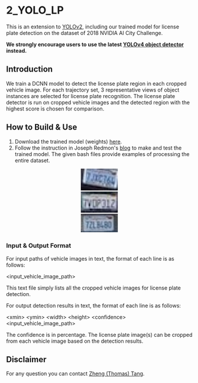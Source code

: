 # 2_YOLO_LP

This is an extension to [YOLOv2](https://pjreddie.com/darknet/yolov2/), including our trained model for license plate detection on the dataset of 2018 NVIDIA AI City Challenge. 

**We strongly encourage users to use the latest [YOLOv4 object detector](https://github.com/AlexeyAB/darknet) instead.** 

## Introduction

We train a DCNN model to detect the license plate region in each cropped vehicle image. For each trajectory set, 3 representative views of object instances are selected for license plate recognition. The license plate detector is run on cropped vehicle images and the detected region with the highest score is chosen for comparison. 

## How to Build & Use

1. Download the trained model (weights) [here](https://drive.google.com/open?id=1Td3e5oeOlFheczMvP0f9t--scga9U2e2). 
2. Follow the instruction in Joseph Redmon's [blog](https://pjreddie.com/darknet/yolov2/) to make and test the trained model. The given bash files provide examples of processing the entire dataset. 

<div align="center">
    <img src="demo0.jpg", width="100">
</div>

<div align="center">
    <img src="demo1.jpg", width="100">
</div>

<div align="center">
    <img src="demo2.jpg", width="100">
</div>

### Input & Output Format

For input paths of vehicle images in text, the format of each line is as follows:

\<input_vehicle_image_path\>

This text file simply lists all the cropped vehicle images for license plate detection.   

For output detection results in text, the format of each line is as follows:

\<xmin\> \<ymin\> \<width\> \<height\> \<confidence\> \<input_vehicle_image_path\>

The confidence is in percentage. The license plate image(s) can be cropped from each vehicle image based on the detection results. 

## Disclaimer

For any question you can contact [Zheng (Thomas) Tang](https://github.com/zhengthomastang).
